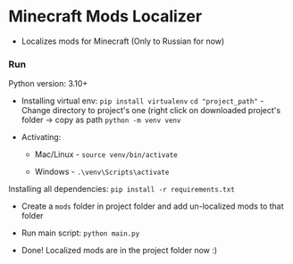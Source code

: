 # Minecraft Mods Localizer

- Localizes mods for Minecraft (Only to Russian for now)

### Run

Python version: 3.10+

- Installing virtual env: 
	`pip install virtualenv`
	`cd "project_path"` - Change directory to project's one (right click on downloaded project's folder -> copy as path
	`python -m venv venv`
  

- Activating:

	- Mac/Linux - `source venv/bin/activate`

	- Windows - `.\venv\Scripts\activate`


Installing all dependencies: 
`pip install -r requirements.txt`


- Create a `mods` folder in project folder and add un-localized mods to that folder
 

- Run main script: 
`python main.py`


- Done! Localized mods are in the project folder now :)

  

